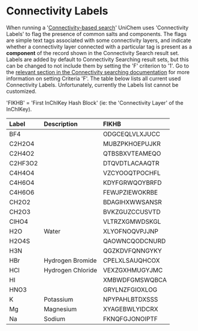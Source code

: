# Connectivity Labels

When running a '[Connectivity-based search](https://www.ebi.ac.uk/unichem/widesearch/widesearch)' UniChem uses 'Connectivity Labels' to flag the presence of common salts and components. The flags are simple text tags associated with some connectivity layers, and indicate whether a connectivity layer connected with a particular tag is present as a **component** of the record shown in the Connectivity Search result set. Labels are added by default to Connectivity Searching result sets, but this can be changed to not include them by setting the 'F' criterion to '1'. Go to the [relevant section in the Connectivity searching documentation](https://www.ebi.ac.uk/unichem/info/widesearchInfo#critF) for more information on setting Criteria 'F'. The table below lists all current used Connectivity Labels. Unfortunately, currently the Labels list cannot be customized.

 'FIKHB' = 'First InChIKey Hash Block' \(ie: the 'Connectivity Layer' of the InChIKey\).

| Label | Description | FIKHB |
| :--- | :--- | :--- |
| BF4 |  | ODGCEQLVLXJUCC |
| C2H2O4 |  | MUBZPKHOEPUJKR |
| C2H4O2 |  | QTBSBXVTEAMEQO |
| C2HF3O2 |  | DTQVDTLACAAQTR |
| C4H4O4 |  | VZCYOOQTPOCHFL |
| C4H6O4 |  | KDYFGRWQOYBRFD |
| C4H6O6 |  | FEWJPZIEWOKRBE |
| CH2O2 |  | BDAGIHXWWSANSR |
| CH2O3 |  | BVKZGUZCCUSVTD |
| ClHO4 |  | VLTRZXGMWDSKGL |
| H2O | Water | XLYOFNOQVPJJNP |
| H2O4S |  | QAOWNCQODCNURD |
| H3N |  | QGZKDVFQNNGYKY |
| HBr | Hydrogen Bromide | CPELXLSAUQHCOX |
| HCl | Hydrogen Chloride | VEXZGXHMUGYJMC |
| HI |  | XMBWDFGMSWQBCA |
| HNO3 |  | GRYLNZFGIOXLOG |
| K | Potassium | NPYPAHLBTDXSSS |
| Mg | Magnesium | XYAGEBWLYIDCRX |
| Na | Sodium | FKNQFGJONOIPTF |

